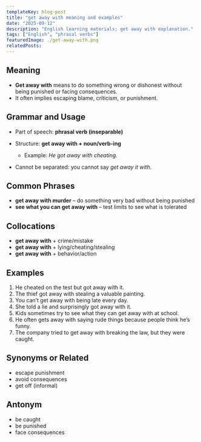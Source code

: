 ```yaml
---
templateKey: blog-post
title: "get away with meaning and examples"
date: "2025-09-12"
description: "English learning materials; get away with explanation."
tags: ["English", "phrasal verbs"]
featuredImage: ./get-away-with.png
relatedPosts:
---
```


## Meaning

- **Get away with** means to do something wrong or dishonest without being punished or facing consequences.
- It often implies escaping blame, criticism, or punishment.

## Grammar and Usage

- Part of speech: **phrasal verb (inseparable)**
- Structure: **get away with + noun/verb-ing**

  - Example: _He got away with cheating._

- Cannot be separated: you cannot say _get away it with_.

## Common Phrases

- **get away with murder** – do something very bad without being punished
- **see what you can get away with** – test limits to see what is tolerated

## Collocations

- **get away with** + crime/mistake
- **get away with** + lying/cheating/stealing
- **get away with** + behavior/action

## Examples

1. He cheated on the test but got away with it.
2. The thief got away with stealing a valuable painting.
3. You can’t get away with being late every day.
4. She told a lie and surprisingly got away with it.
5. Kids sometimes try to see what they can get away with at school.
6. He often gets away with saying rude things because people think he’s funny.
7. The company tried to get away with breaking the law, but they were caught.

## Synonyms or Related

- escape punishment
- avoid consequences
- get off (informal)

## Antonym

- be caught
- be punished
- face consequences
